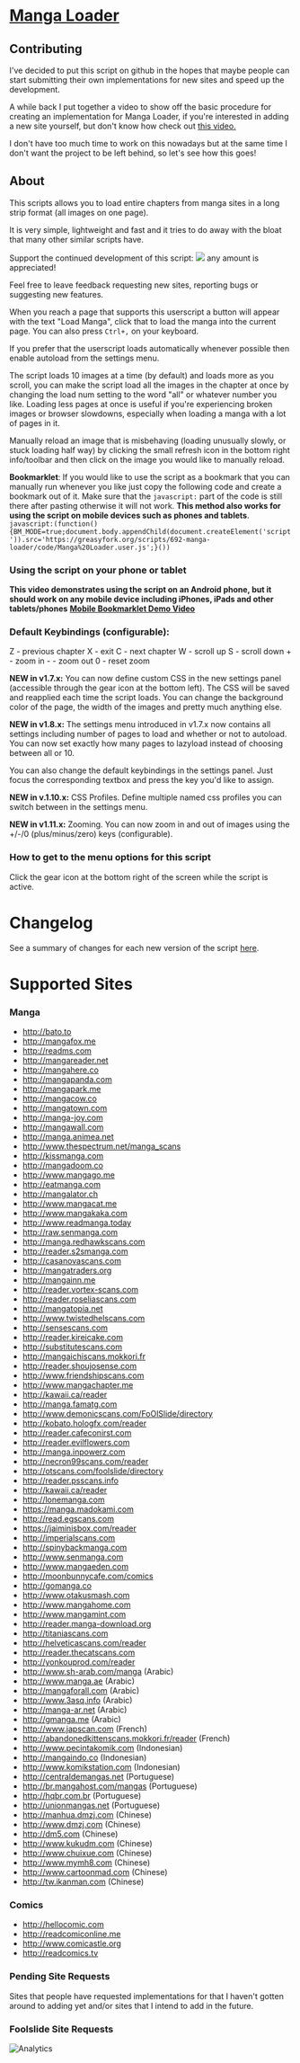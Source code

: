 # [Manga Loader](https://greasyfork.org/en/scripts/692-manga-loader)

## Contributing
I've decided to put this script on github in the hopes that maybe people can start submitting their own implementations for new sites and speed up the development. 

A while back I put together a video to show off the basic procedure for creating an implementation for Manga Loader, if you're interested in adding a new site yourself, but don't know how check out [this video.](https://www.youtube.com/watch?v=zgaogJCL8xQ)

I don't have too much time to work on this nowadays but at the same time I don't want the project to be left behind, so let's see how this goes!

## About

This scripts allows you to load entire chapters from manga sites in a long strip format (all images on one page).

It is very simple, lightweight and fast and it tries to do away with the bloat that many other similar scripts have.

Support the continued development of this script: <a href="https://www.paypal.com/cgi-bin/webscr?cmd=_donations&business=N7JS2HTH36S78&lc=US&currency_code=USD&bn=PP%2dDonationsBF%3abtn_donate_SM%2egif%3aNonHosted"><img src="https://www.paypalobjects.com/en_US/i/btn/btn_donate_SM.gif"/></a> any amount is appreciated!

Feel free to leave feedback requesting new sites, reporting bugs or suggesting new features.

When you reach a page that supports this userscript a button will appear with the text "Load Manga", click that to load the manga into the current page. You can also press `Ctrl+,` on your keyboard.

If you prefer that the userscript loads automatically whenever possible then enable autoload from the settings menu.

The script loads 10 images at a time (by default) and loads more as you scroll, you can make the script load all the images in the chapter at once by changing the load num setting to the word "all" or whatever number you like.
Loading less pages at once is useful if you're experiencing broken images or browser slowdowns, especially when loading a manga with a lot of pages in it.

Manually reload an image that is misbehaving (loading unusually slowly, or stuck loading half way) by clicking the small refresh icon in the bottom right info/toolbar and then click on the image you would like to manually reload.

**Bookmarklet**: If you would like to use the script as a bookmark that you can manually run whenever you like just copy the following code and create a bookmark out of it. Make sure that the `javascript:` part of the code is still there after pasting otherwise it will not work. **This method also works for using the script on mobile devices such as phones and tablets**.
`javascript:(function(){BM_MODE=true;document.body.appendChild(document.createElement('script')).src='https://greasyfork.org/scripts/692-manga-loader/code/Manga%20Loader.user.js';}())`

### Using the script on your phone or tablet
**This video demonstrates using the script on an Android phone, but it should work on any mobile device including iPhones, iPads and other tablets/phones**
**<a href="https://www.youtube.com/watch?v=QaQt2y5G_mE">Mobile Bookmarklet Demo Video</a>**

### Default Keybindings (configurable):
Z - previous chapter
X - exit
C - next chapter
W - scroll up
S - scroll down
\+ - zoom in
\- - zoom out
0 - reset zoom

**NEW in v1.7.x:**
You can now define custom CSS in the new settings panel (accessible through the gear icon at the bottom left).
The CSS will be saved and reapplied each time the script loads. You can change the background color of the page, the width of the images and pretty much anything else.

**NEW in v1.8.x:**
The settings menu introduced in v1.7.x now contains all settings including number of pages to load and whether or not to autoload. You can now set exactly how many pages to lazyload instead of choosing between all or 10.

You can also change the default keybindings in the settings panel. Just focus the corresponding textbox and press the key you'd like to assign. 

**NEW in v.1.10.x:**
CSS Profiles. Define multiple named css profiles you can switch between in the settings menu.

**NEW in v1.11.x:**
Zooming. You can now zoom in and out of images using the +/-/0 (plus/minus/zero) keys (configurable).

### How to get to the menu options for this script

Click the gear icon at the bottom right of the screen while the script is active.

# Changelog

See a summary of changes for each new version of the script <a href="https://greasyfork.org/en/scripts/692-manga-loader/versions">here</a>.

# Supported Sites

### Manga

* http://bato.to
* http://mangafox.me
* http://readms.com
* http://mangareader.net
* http://mangahere.co
* http://mangapanda.com
* http://mangapark.me
* http://mangacow.co
* http://mangatown.com
* http://manga-joy.com
* http://mangawall.com
* http://manga.animea.net
* http://www.thespectrum.net/manga_scans
* http://kissmanga.com
* http://mangadoom.co
* http://www.mangago.me
* http://eatmanga.com
* http://mangalator.ch
* http://www.mangacat.me
* http://www.mangakaka.com
* http://www.readmanga.today
* http://raw.senmanga.com
* http://manga.redhawkscans.com
* http://reader.s2smanga.com
* http://casanovascans.com
* http://mangatraders.org
* http://mangainn.me
* http://reader.vortex-scans.com
* http://reader.roseliascans.com
* http://mangatopia.net
* http://www.twistedhelscans.com
* http://sensescans.com
* http://reader.kireicake.com
* http://substitutescans.com
* http://mangaichiscans.mokkori.fr
* http://reader.shoujosense.com
* http://www.friendshipscans.com
* http://www.mangachapter.me
* http://kawaii.ca/reader
* http://manga.famatg.com
* http://www.demonicscans.com/FoOlSlide/directory
* http://kobato.hologfx.com/reader
* http://reader.cafeconirst.com
* http://reader.evilflowers.com
* http://manga.inpowerz.com
* http://necron99scans.com/reader
* http://otscans.com/foolslide/directory
* http://reader.psscans.info
* http://kawaii.ca/reader
* http://lonemanga.com
* https://manga.madokami.com
* http://read.egscans.com
* https://jaiminisbox.com/reader
* http://imperialscans.com
* http://spinybackmanga.com
* http://www.senmanga.com
* http://www.mangaeden.com
* http://moonbunnycafe.com/comics
* http://gomanga.co
* http://www.otakusmash.com
* http://www.mangahome.com
* http://www.mangamint.com
* http://reader.manga-download.org
* http://titaniascans.com
* http://helveticascans.com/reader
* http://reader.thecatscans.com
* http://yonkouprod.com/reader
* http://www.sh-arab.com/manga (Arabic)
* http://www.manga.ae (Arabic)
* http://mangaforall.com (Arabic)
* http://www.3asq.info (Arabic)
* http://manga-ar.net (Arabic)
* http://gmanga.me (Arabic)
* http://www.japscan.com (French)
* http://abandonedkittenscans.mokkori.fr/reader (French)
* http://www.pecintakomik.com (Indonesian)
* http://mangaindo.co (Indonesian)
* http://www.komikstation.com (Indonesian)
* http://centraldemangas.net (Portuguese)
* http://br.mangahost.com/mangas (Portuguese)
* http://hqbr.com.br (Portuguese)
* http://unionmangas.net (Portuguese)
* http://manhua.dmzj.com (Chinese)
* http://www.dmzj.com (Chinese)
* http://dm5.com (Chinese)
* http://www.kukudm.com (Chinese)
* http://www.chuixue.com (Chinese)
* http://www.mymh8.com (Chinese)
* http://www.cartoonmad.com (Chinese)
* http://tw.ikanman.com (Chinese)

### Comics

* http://hellocomic.com
* http://readcomiconline.me
* http://www.comicastle.org
* http://readcomics.tv

### Pending Site Requests

Sites that people have requested implementations for that I haven't gotten around to adding yet and/or sites that I intend to add in the future.

### Foolslide Site Requests
![Analytics](https://ga-beacon.appspot.com/UA-61974780-1/greasy-fork/manga-loader/README?pixel)
